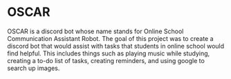 # OSCAR

OSCAR is a discord bot whose name stands for Online School Communication Assistant Robot. The goal of this project was to create a discord bot that would assist with tasks that 
students in online school would find helpful. This includes things such as playing music while studying, creating a to-do list of tasks, creating reminders, and using google
to search up images.
